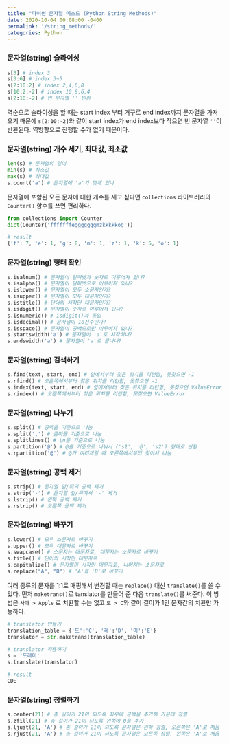```yaml
---
title: "파이썬 문자열 메소드 (Python String Methods)"
date: 2020-10-04 00:08:00 -0400
permalink: '/string_methods/'
categories: Python
---
```


### 문자열(string) 슬라이싱
```python
s[3] # index 3
s[3:6] # index 3~5
s[2:10:2] # index 2,4,6,8
s[10:2:-2] # index 10,8,6,4
s[2:10:-2] # 빈 문자열 '' 반환
```

역순으로 슬라이싱을 할 때는 start index 부터 거꾸로 end index까지 문자열을 가져오기 때문에 `s[2:10:-2]`와 같이 start index가 end index보다 작으면 빈 문자열 `''`이 반환된다. 역방향으로 진행할 수가 없기 때문이다.

### 문자열(string) 개수 세기, 최대값, 최소값
```python
len(s) # 문자열의 길이
min(s) # 최소값
max(s) # 최대값
s.count('a') # 문자열에 'a'가 몇개 있나
```

문자열에 포함된 모든 문자에 대한 개수를 세고 싶다면 `collections` 라이브러리의 `Counter()` 함수를 쓰면 편리하다.

```python
from collections import Counter
dict(Counter('fffffffegggggggmzkkkkkog'))

# result
{'f': 7, 'e': 1, 'g': 8, 'm': 1, 'z': 1, 'k': 5, 'o': 1}
```

### 문자열(string) 형태 확인
```python
s.isalnum() # 문자열이 알파벳과 숫자로 이루어져 있나?
s.isalpha() # 문자열이 알파벳으로 이루어져 있나?
s.islower() # 문자열이 모두 소문자인가?
s.isupper() # 문자열이 모두 대문자인가?
s.istitle() # 단어의 시작만 대문자인가?
s.isdigit() # 문자열이 숫자로 이루어져 있나?
s.isnumeric() # isdigit()과 동일
s.isdecimal() # 문자열이 10진수인가?
s.isspace() # 문자열이 공백으로만 이루어져 있나?
s.startswidth('a') # 문자열이 'a'로 시작하나?
s.endswidth('a') # 문자열이 'a'로 끝나나?
```

### 문자열(string) 검색하기
```python
s.find(text, start, end) # 앞에서부터 찾은 위치를 리턴함, 못찾으면 -1
s.rfind() # 오른쪽에서부터 찾은 위치를 리턴함, 못찾으면 -1
s.index(text, start, end) # 앞에서부터 찾은 위치를 리턴함, 못찾으면 ValueError
s.rindex() # 오른쪽에서부터 찾은 위치를 리턴함, 못찾으면 ValueError
```

### 문자열(string) 나누기
```python
s.split() # 공백을 기준으로 나눔
s.split(',') # 콤마를 기준으로 나눔
s.splitlines() # \n을 기준으로 나눔
s.partition('@') # @를 기준으로 나눠서 ('s1', '@', 's2') 형태로 반환
s.rpartition('@') # @가 여러개일 때 오른쪽에서부터 찾아서 나눔
```

### 문자열(string) 공백 제거
```python
s.strip() # 문자열 앞/뒤의 공백 제거
s.strip('-') # 문자열 앞/뒤에서 '-' 제거
s.lstrip() # 왼쪽 공백 제거
s.rstrip() # 오른쪽 공백 제거
```

### 문자열(string) 바꾸기
```python
s.lower() # 모두 소문자로 바꾸기
s.upper() # 모두 대문자로 바꾸기
s.swapcase() # 소문자는 대문자로, 대문자는 소문자로 바꾸기
s.title() # 단어의 시작만 대문자로
s.capitalize() # 문자열의 시작만 대문자로, 나머지는 소문자로
s.replace("A", "B") # 'A'를 'B'로 바꾸기
```

여러 종류의 문자를 1:1로 매핑해서 변경할 때는 `replace()` 대신 `translate()`를 쓸 수 있다. 먼저 `maketrans()`로 tanslator를 만들어 준 다음 `translate()`를 써준다. 이 방법은 `사과 > Apple` 로 치환할 수는 없고 `도 > C`와 같이 길이가 1인 문자간의 치환만 가능하다.

```python
# translator 만들기
translation_table = {'도':'C', '레':'D', '미':'E'}
translator = str.maketrans(translation_table)

# translator 적용하기
s = '도레미'
s.translate(translator)

# result
CDE
```

### 문자열(string) 정렬하기
```python
s.center(21) # 총 길이가 21이 되도록 좌우에 공백을 추가해 가운데 정렬
s.zfill(21) # 총 길이가 21이 되도록 왼쪽에 0을 추가
s.ljust(21, 'A') # 총 길이가 21이 되도록 문자열은 왼쪽 정렬, 오른쪽은 'A'로 채움
s.rjust(21, 'A') # 총 길이가 21이 되도록 문자열은 오른쪽 정렬, 왼쪽은 'A'로 채움
```
